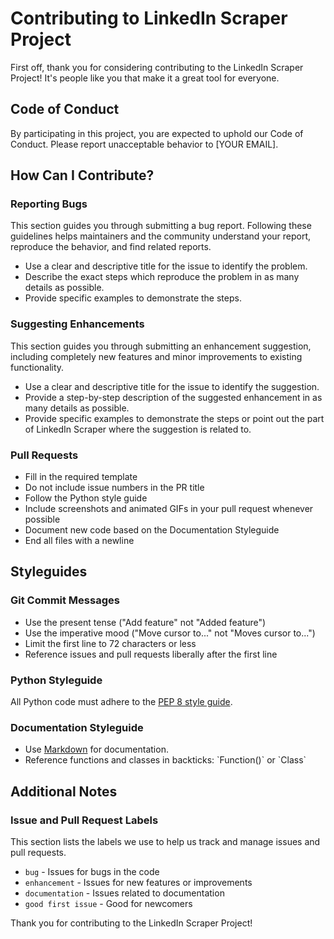 # Contributing to LinkedIn Scraper Project

First off, thank you for considering contributing to the LinkedIn Scraper Project! It's people like you that make it a great tool for everyone.

## Code of Conduct

By participating in this project, you are expected to uphold our Code of Conduct. Please report unacceptable behavior to [YOUR EMAIL].

## How Can I Contribute?

### Reporting Bugs

This section guides you through submitting a bug report. Following these guidelines helps maintainers and the community understand your report, reproduce the behavior, and find related reports.

- Use a clear and descriptive title for the issue to identify the problem.
- Describe the exact steps which reproduce the problem in as many details as possible.
- Provide specific examples to demonstrate the steps.

### Suggesting Enhancements

This section guides you through submitting an enhancement suggestion, including completely new features and minor improvements to existing functionality.

- Use a clear and descriptive title for the issue to identify the suggestion.
- Provide a step-by-step description of the suggested enhancement in as many details as possible.
- Provide specific examples to demonstrate the steps or point out the part of LinkedIn Scraper where the suggestion is related to.

### Pull Requests

- Fill in the required template
- Do not include issue numbers in the PR title
- Follow the Python style guide
- Include screenshots and animated GIFs in your pull request whenever possible
- Document new code based on the Documentation Styleguide
- End all files with a newline

## Styleguides

### Git Commit Messages

- Use the present tense ("Add feature" not "Added feature")
- Use the imperative mood ("Move cursor to..." not "Moves cursor to...")
- Limit the first line to 72 characters or less
- Reference issues and pull requests liberally after the first line

### Python Styleguide

All Python code must adhere to the [PEP 8 style guide](https://www.python.org/dev/peps/pep-0008/).

### Documentation Styleguide

- Use [Markdown](https://daringfireball.net/projects/markdown/) for documentation.
- Reference functions and classes in backticks: \`Function()\` or \`Class\`

## Additional Notes

### Issue and Pull Request Labels

This section lists the labels we use to help us track and manage issues and pull requests.

* `bug` - Issues for bugs in the code
* `enhancement` - Issues for new features or improvements
* `documentation` - Issues related to documentation
* `good first issue` - Good for newcomers

Thank you for contributing to the LinkedIn Scraper Project!